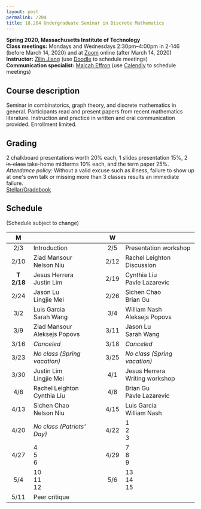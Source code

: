 ```yaml
---
layout: post
permalink: /204
title: 18.204 Undergraduate Seminar in Discrete Mathematics
---
```

**Spring 2020, Massachusetts Institute of Technology**  
**Class meetings:** Mondays and Wednesdays 2:30pm–4:00pm in 2-146 (before March 14, 2020) and at [Zoom](https://mit.zoom.us/j/654406671) online (after March 14, 2020)  
**Instructor:** [Zilin Jiang](/) (use [Doodle](https://doodle.com/mm/zilinjiang/18-204) to schedule meetings)  
**Communication specialist:** [Malcah Effron](https://cmsw.mit.edu/profile/malcah-effron/) (use [Calendly](https://calendly.com/meffron) to schedule meetings)

## Course description

Seminar in combinatorics, graph theory, and discrete mathematics in general. Participants read and present papers from recent mathematics literature. Instruction and practice in written and oral communication provided. Enrollment limited.

## Grading

2 chalkboard presentations worth 20% each, 1 slides presentation 15%, 2 ~~in-class~~ take-home midterms 10% each, and the term paper 25%.
*Attendance policy:* Without a valid excuse such as illness, failure to show up at one's own talk or missing more than 3 classes results an immediate failure.  
[Stellar/Gradebook](http://stellar.mit.edu/course/18/sp20/18.204/)

## Schedule

(Schedule subject to change)

| M    |   | W    |   |
|:----:|---|:----:|---|
| 2/3 | Introduction | 2/5 | Presentation workshop |
| 2/10 | Ziad Mansour<br>Nelson Niu | 2/12 | Rachel Leighton<br>Discussion |
| **T 2/18** | Jesus Herrera<br>Justin Lim | 2/19 | Cynthia Liu<br>Pavle Lazarevic |
| 2/24 | Jason Lu<br>Lingjie Mei | 2/26 | Sichen Chao<br>Brian Gu |
| 3/2 | Luis Garcia<br>Sarah Wang | 3/4 | William Nash<br>Aleksejs Popovs |
| 3/9 | Ziad Mansour<br>Aleksejs Popovs | 3/11 | Jason Lu<br>Sarah Wang |
| 3/16 | _Canceled_ | 3/18 | _Canceled_ |
| 3/23 | _No class (Spring vacation)_ | 3/25 | _No class (Spring vacation)_ |
| 3/30 | Justin Lim<br>Lingjie Mei | 4/1 | Jesus Herrera<br>Writing workshop |
| 4/6  | Rachel Leighton<br>Cynthia Liu | 4/8 | Brian Gu<br>Pavle Lazarevic |
| 4/13 | Sichen Chao<br>Nelson Niu | 4/15  | Luis Garcia<br>William Nash |
| 4/20 | _No class (Patriots' Day)_ | 4/22 | 1<br>2<br>3 |
| 4/27 | 4<br>5<br>6 | 4/29 | 7<br>8<br>9 |
| 5/4 | 10<br>11<br>12 | 5/6 | 13<br>14<br>15 |
| 5/11 | Peer critique |
